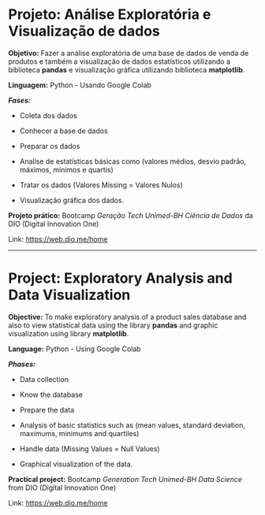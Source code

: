 # Projeto: Análise Exploratória e Visualização de dados

**Objetivo:** Fazer a análise exploratória de uma base de dados de venda de produtos e também a visualização de dados estatísticos utilizando a biblioteca **pandas** e visualização gráfica utilizando biblioteca **matplotlib**.

**Linguagem:** Python - Usando Google Colab

***Fases:***

* Coleta dos dados

* Conhecer a base de dados
* Preparar os dados
* Analise de estatísticas básicas como (valores médios, desvio padrão, máximos, mínimos e quartis)
* Tratar os dados (Valores Missing = Valores Nulos)
* Visualização gráfica dos dados.

**Projeto prático:** Bootcamp *Geração Tech Unimed-BH Ciência de Dados* da DIO (Digital Innovation One)

Link: https://web.dio.me/home



---------------------------------------------------------------------------------------------------------------------------------------

# Project: Exploratory Analysis and Data Visualization

**Objective:** To make exploratory analysis of a product sales database and also to view statistical data using the library **pandas** and graphic visualization using library **matplotlib**.

**Language:** Python - Using Google Colab

***Phases:***

* Data collection

* Know the database
* Prepare the data
* Analysis of basic statistics such as (mean values, standard deviation, maximums, minimums and quartiles)
* Handle data (Missing Values = Null Values)
* Graphical visualization of the data.

**Practical project:** Bootcamp *Generation Tech Unimed-BH Data Science* from DIO (Digital Innovation One)

Link: https://web.dio.me/home





